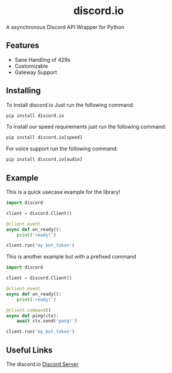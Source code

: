 <h1 align='center'>discord.io</h1>

A asynchronous Discord API Wrapper for Python

## Features

- Sane Handling of 429s
- Customizable
- Gateway Support

## Installing

To Install discord.io Just run the following command:

```py
pip install discord.io
```

To install our speed requirements just run the following command:

```py
pip install discord.io[speed]
```

For voice support run the following command:

```py
pip install discord.io[audio]
```

## Example
This is a quick usecase example for the library!

```py
import discord

client = discord.Client()

@client.event
async def on_ready():
    print('ready!')

client.run('my_bot_token')
```

This is another example but with a prefixed command

```py
import discord

client = discord.Client()

@client.event
async def on_ready():
    print('ready!')

@client.command()
async def ping(ctx):
    await ctx.send('pong!')

client.run('my_bot_token')
```

## Useful Links

The discord.io [Discord Server](https://discord.gg/cvCAwntVhm)
